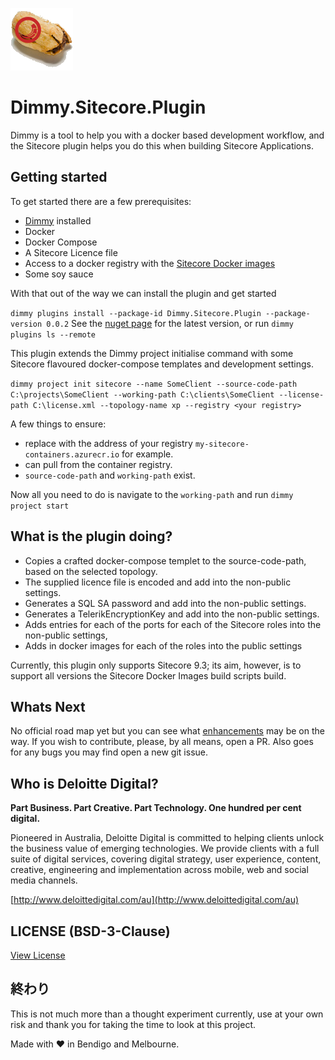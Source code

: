 ![DimSim](/Dimmy.Sitecore.png) 

# Dimmy.Sitecore.Plugin

Dimmy is a tool to help you with a docker based development workflow, and the Sitecore plugin helps you do this when building Sitecore Applications.

## Getting started

To get started there are a few prerequisites:
* [Dimmy](https://github.com/gravypower/Dimmy) installed
* Docker
* Docker Compose
* A Sitecore Licence file
* Access to a docker registry with the [Sitecore Docker images](https://github.com/Sitecore/docker-images)
* Some soy sauce

With that out of the way we can install the plugin and get started

`dimmy plugins install --package-id Dimmy.Sitecore.Plugin --package-version 0.0.2`
See the [nuget page](https://www.nuget.org/packages/Dimmy.Sitecore.Plugin/) for the latest version, or run `dimmy plugins ls --remote`

This plugin extends the Dimmy project initialise command with some Sitecore flavoured docker-compose templates and development settings.

`dimmy project init sitecore --name SomeClient --source-code-path C:\projects\SomeClient --working-path C:\clients\SomeClient --license-path C:\license.xml --topology-name xp --registry <your registry>`

A few things to ensure:

* replace <your registry> with the address of your registry `my-sitecore-containers.azurecr.io` for example.
* can pull from the container registry.
* `source-code-path` and `working-path` exist.
  
Now all you need to do is navigate to the `working-path` and run `dimmy project start`

## What is the plugin doing?

* Copies a crafted docker-compose templet to the source-code-path, based on the selected topology.
* The supplied licence file is encoded and add into the non-public settings.
* Generates a SQL SA password and add into the non-public settings.
* Generates a TelerikEncryptionKey and add into the non-public settings.
* Adds entries for each of the ports for each of the Sitecore roles into the non-public settings,
* Adds in docker images for each of the roles into the public settings 

Currently, this plugin only supports Sitecore 9.3; its aim, however, is to support all versions the Sitecore Docker Images build scripts build.

## Whats Next

No official road map yet but you can see what [enhancements](https://github.com/DeloitteDigitalAPAC/Dimmy.Sitecore.Plugin/labels/enhancement) may be on the way. If you wish to contribute, please, by all means, open a PR. Also goes for any bugs you may find open a new git issue.


## Who is Deloitte Digital?

**Part Business. Part Creative. Part Technology. One hundred per cent digital.**

Pioneered in Australia, Deloitte Digital is committed to helping clients unlock the business value of emerging technologies. We provide clients with a full suite of digital services, covering digital strategy, user experience, content, creative, engineering and implementation across mobile, web and social media channels.

[http://www.deloittedigital.com/au](http://www.deloittedigital.com/au)

## LICENSE (BSD-3-Clause)
[View License](LICENSE)

## 終わり

This is not much more than a thought experiment currently, use at your own risk and thank you for taking the time to look at this project. 

Made with :heart: in Bendigo and Melbourne.
